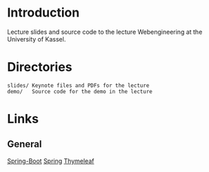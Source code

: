 # Introduction

Lecture slides and source code to the lecture Webengineering at the University of Kassel.

# Directories

    slides/ Keynote files and PDFs for the lecture
    demo/   Source code for the demo in the lecture

# Links

## General

[Spring-Boot](http://docs.spring.io/spring-boot/docs/1.2.4.BUILD-SNAPSHOT/reference/htmlsingle/)
[Spring](https://spring.io/)
[Thymeleaf](http://www.thymeleaf.org/)
